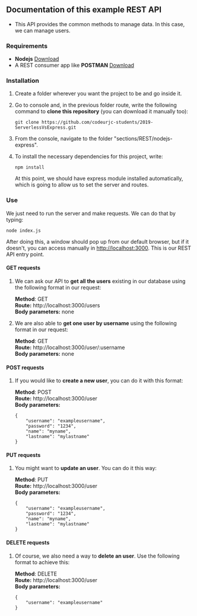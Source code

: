 ## Documentation of this example REST API
* This API provides the common methods to manage data. In this case, we can manage users.

### Requirements
- **Nodejs** [Download](https://nodejs.org/es/download/)
- A REST consumer app like **POSTMAN** [Download](https://www.getpostman.com/downloads/)

### Installation
1. Create a folder wherever you want the project to be and go inside it.
2. Go to console and, in the previous folder route, write the following command to **clone this repository** (you can download it manually too):

    ```
    git clone https://github.com/codeurjc-students/2019-ServerlessVsExpress.git
    ```

3. From the console, navigate to the folder "sections/REST/nodejs-express".
4. To install the necessary dependencies for this project, write:
    ```
    npm install
    ```
    At this point, we should have express module installed automatically, which is going to allow us to set the server and routes.

### Use
We just need to run the server and make requests. We can do that by typing:
```
node index.js
```
After doing this, a window should pop up from our default browser, but if it doesn't, you can access manually in [http://localhost:3000](http://localhost:3000). This is our REST API entry point.

#### GET requests
1. We can ask our API to **get all the users** existing in our database using the following format in our request:

    **Method**: GET <br/>
    **Route:** http://localhost:3000/users <br/>
    **Body parameters:** none <br/>

2. We are also able to **get one user by username** using the following format in our request:

    **Method**: GET <br/>
    **Route:** http://localhost:3000/user/:username <br/>
    **Body parameters:** none <br/>

#### POST requests
1. If you would like to **create a new user**, you can do it with this format:

    **Method**: POST <br/>
    **Route:** http://localhost:3000/user <br/>
    **Body parameters:** <br/>
    ```
    {
        "username": "exampleusername",
        "password": "1234",
        "name": "myname",
        "lastname": "mylastname"
    }
    ```

#### PUT requests
1. You might want to **update an user**. You can do it this way:

    **Method**: PUT <br/>
    **Route:** http://localhost:3000/user <br/>
    **Body parameters:** <br/>
    ```
    {
        "username": "exampleusername",
        "password": "1234",
        "name": "myname",
        "lastname": "mylastname"
    }
    ```

#### DELETE requests
1. Of course, we also need a way to **delete an user**. Use the following format to achieve this:

    **Method**: DELETE <br/>
    **Route:** http://localhost:3000/user <br/>
    **Body parameters:** <br/>
    ```
    {
        "username": "exampleusername"
    }
    ```




